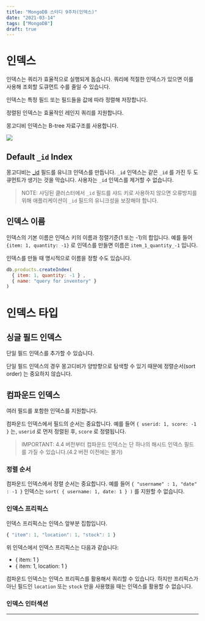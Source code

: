 ```yaml
---
title: "MongoDB 스터디 9주차(인덱스)"
date: "2021-03-14"
tags: ["MongoDB"]
draft: true
---
```


# 인덱스

인덱스는 쿼리가 효율적으로 실행되게 돕습니다. 쿼리에 적절한 인덱스가 있으면 이를 사용해 조회할 도큐먼트 수를 줄일 수 있습니다.

인덱스는 특정 필드 또는 필드들을 값에 따라 정렬해 저장합니다.

정렬된 인덱스는 효율적인 레인지 쿼리를 지원합니다.

몽고디비 인덱스는 B-tree 자료구조를 사용합니다.

![](/mongodb/mongodb-study-week-9/index-for-sort.bakedsvg.svg)

## Default `_id` Index

몽고디비는 [_id](https://docs.mongodb.com/manual/core/document/#document-id-field) 필드를 유니크 인덱스를 만듭니다.
`_id` 인덱스는 같은 `_id` 를 가진 두 도큐먼트가 생기는 것을 막습니다. 사용자는 `_id` 인덱스를 제거할 수 없습니다.

> NOTE: 샤딩된 클러스터에서 `_id` 필드를 샤드 키로 사용하지 않으면 오류방지를 위해 애플리케이션이 `_id` 필드의
유니크성을 보장해야 합니다.

## 인덱스 이름

인덱스의 기본 이름은 인덱스 키의 이름과 정렬기준(1 또는 -1)의 합입니다. 예를 들어 `{item: 1, quantity: -1}` 로 인덱스를
만들면 이름은 `item_1_quantity_-1` 입니다.

인덱스를 만들 때 명시적으로 이름을 정할 수도 있습니다.

```javascript
db.products.createIndex(
  { item: 1, quantity: -1 } ,
  { name: "query for inventory" }
)
```

# 인덱스 타입

## 싱글 필드 인덱스

단일 필드 인덱스를 추가할 수 있습니다.

단일 필드 인덱스의 경우 몽고디비가 양방향으로 탐색할 수 있기 때문에 정렬순서(sort order) 는 중요하지 않습니다.

## 컴파운드 인덱스

여러 필드를 포함한 인덱스를 지원합니다.

컴파운드 인덱스에서 필드의 순서는 중요합니다. 예를 들어 `{ userid: 1, score: -1 }` 는, `userid` 로 먼저 정렬된
후, `score` 로  정렬됩니다.

> IMPORTANT: 4.4 버전부터 컴파운드 인덱스는 단 하나의 해시드 인덱스 필드를 가질 수 있습니다.(4.2 버전 이전에는 불가)

### 정렬 순서

컴파운드 인덱스에서 정렬 순서는 중요합니다. 예를 들어 `{ "username" : 1, "date" : -1 }` 인덱스는 
 `sort( { username: 1, date: 1 } )` 를 지원할 수 없습니다.

### 인덱스 프리픽스

인덱스 프리픽스는 인덱스 앞부분 집합입니다.

```javascript
{ "item": 1, "location": 1, "stock": 1 }
```

위 인덱스에서 인덱스 프리픽스는 다음과 같습니다:

- { item: 1 }
- { item: 1, location: 1 }

컴파운드 인덱스는 인덱스 프리픽스를 활용해서 쿼리할 수 있습니다. 하지만 프리픽스가 아닌 필드인 `location` 또는 `stock`
만을 사용했을 때는 인덱스를 활용할 수 없습니다.

### 인덱스 인터섹션
---
